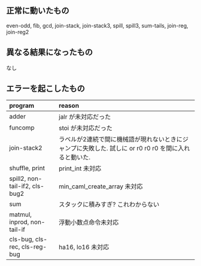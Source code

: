 ## 正常に動いたもの
even-odd,
fib,
gcd,
join-stack,
join-stack3,
spill,
spill3,
sum-tails,
join-reg,
join-reg2

## 異なる結果になったもの
なし

## エラーを起こしたもの
|program|reason|
|:--|:--|
|adder|jalr が未対応だった|
|funcomp|stoi が未対応だった|
|join-stack2|ラベルが2連続で間に機械語が現れないときにジャンプに失敗した. 試しに or r0 r0 r0 を間に入れると動いた.|
|shuffle, print|print_int 未対応|
|spill2, non-tail-if2, cls-bug2|min_caml_create_array 未対応|
|sum|スタックに積みすぎ? これわからない|
|matmul, inprod, non-tail-if|浮動小数点命令未対応|
|cls-bug, cls-rec, cls-reg-bug|ha16, lo16 未対応|
